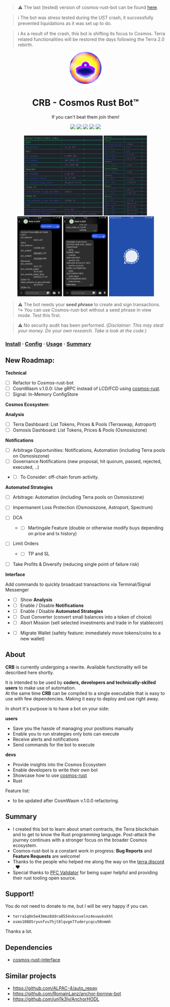 
> :warning: The last (tested) version of cosmos-rust-bot can be found [here](https://github.com/Philipp-Sc/cosmos-rust-bot/tree/d9499d182c6e627a5dedfab15f0ee0fdc698b994).

> :information_source: The bot was stress tested during the UST crash, it successfully prevented liquidations as it was set up to do.

> :information_source: As a result of the crash, this bot is shifting its focus to Cosmos. Terra related functionalities will be restored the days following the Terra 2.0 rebirth. 

<div align="center">
 
  <img src="https://github.com/Philipp-Sc/media/blob/main/cosmos-rust-bot/cosmos-rust-bot-icon.png" height="100">
  <h1>CRB - Cosmos Rust Bot™</h1> 
  <p>If you can't beat them join them!</p> 
    <img src="https://img.shields.io/github/languages/top/Philipp-Sc/cosmos-rust-bot"> 
    <img src="https://img.shields.io/github/repo-size/Philipp-Sc/cosmos-rust-bot"> 
    <img src="https://img.shields.io/github/commit-activity/m/Philipp-Sc/cosmos-rust-bot"> 
    <img src="https://img.shields.io/github/license/Philipp-Sc/cosmos-rust-bot">
    <img src="https://img.shields.io/twitter/follow/PSchlutermann?style=social"> 
  </div>
<br/>
<div align="center">
  <img src="https://github.com/Philipp-Sc/media/raw/main/cosmos-rust-bot/cosmos-rust-bot-output/gallery/terminal_output_auto_stake.png" height="250">
  <img src="https://github.com/Philipp-Sc/media/raw/main/cosmos-rust-bot/cosmos-rust-bot-output/gallery/terminal_output_market.png" height="250">

  <img src="https://github.com/Philipp-Sc/media/raw/main/cosmos-rust-bot/cosmos-rust-signal-bot/gallery/signal_bot_auto_stake.png" height="250">
  <img src="https://github.com/Philipp-Sc/media/raw/main/cosmos-rust-bot/cosmos-rust-signal-bot/gallery/signal_bot_help.png" height="250">
  <img src="https://github.com/Philipp-Sc/media/raw/main/cosmos-rust-bot/cosmos-rust-signal-bot/gallery/signal_messenger.png" height="250">
</div>



> :warning: The bot needs your **seed phrase** to create and sign transactions.  
> :arrow_right_hook: You can use Cosmos-rust-bot without a seed phrase in view mode. Test this first.

> :warning: No security audit has been performed. (*Disclaimer: This may steal your money. Do your own research. Take a look at the code.*)

### [Install](#install) · [Config](#config) · [Usage](#usage) · [Summary](#summary)

## New Roadmap:

**Technical**
- [ ] Refactor to Cosmos-rust-bot 
- [ ] CosmWasm v.1.0.0: Use gRPC instead of LCD/FCD using [cosmos-rust](https://github.com/cosmos/cosmos-rust/).
- [ ] Signal: In-Memory ConfigStore  

**Cosmos Ecosystem**: 

**Analysis**
- [ ] Terra Dashboard: List Tokens, Prices & Pools (Terraswap, Astroport) 
- [ ] Osmosis Dashboard: List Tokens, Prices & Pools (Osmosiszone)

**Notifications**
- [ ] Arbitrage Opportunities: Notifications, Automation (including Terra pools on Osmosiszone)
- [ ] Governance Notifications (new proposal, hit quorum, passed, rejected, executed, ..) 
- - [ ] To Consider: off-chain forum activity.

**Automated Strategies**

- [ ] Arbitrage: Automation (including Terra pools on Osmosiszone)
- [ ] Impermanent Loss Protection (Osmosiszone, Astroport, Spectrum) 
- [ ] DCA
  - - [ ] Martingale Feature (double or otherwise modify buys depending on price and tx history)
- [ ] Limit Orders 
  - - [ ] TP and SL
- [ ] Take Profits & Diversify (reducing single point of failure risk)


**Interface**

Add commands to quickly broadcast transactions via Terminal/Signal Messenger
- - [ ] Show **Analysis**
- - [ ] Enable / Disable **Notifications**
- - [ ] Enable / Disable **Automated Strategies**
- - [ ] Dust Converter (convert small balances into a token of choice)
- - [ ] Abort Mission (sell selected investments and trade in for stablecoin)
- - [ ] Migrate Wallet (safety feature: immediately move tokens/coins to a new wallet)



## About

**CRB** is currently undergoing a rewrite. Available functionality will be described here shortly.

It is intended to be used by **coders, developers and technically-skilled users** to make use of automation.    
At the same time **CRB** can be compiled to a single executable that is easy to use with few dependencies. Making it
easy to deploy and use right away.

In short it's purpose is to have a bot on your side:

**users**
- Save you the hassle of managing your positions manually
- Enable you to run strategies only bots can execute
- Receive alerts and notifications
- Send commands for the bot to execute

**devs**
- Provide insights into the Cosmos Ecosystem
- Enable developers to write their own bot
- Showcase how to use [cosmos-rust](https://github.com/cosmos/cosmos-rust/)
- Rust

Feature list:

- to be updated after CosmWasm v.1.0.0 refactoring.
 
## Summary

- I created this bot to learn about smart contracts, the Terra blockchain and to get to know the Rust programming
  language. Post-attack the journey continues with a stronger focus on the broader Cosmos ecosystem.
- Cosmos-rust-bot is a constant work in progress: **Bug Reports** and **Feature Requests** are welcome!
- Thanks to the people who helped me along the way on the <a href="https://discord.com/invite/EuKCeGFb93">terra
  discord </a>. :heart:
- Special thanks to [PFC Validator](https://pfc-validator.github.io/) for being super helpful and providing their rust tooling open source.

## Support!

You do not need to donate to me, but I will be very happy if you can.

- `terra1q0n5e43mmz8ddra8554xkxsvelnz4evwukxkht`
- `osmo10885ryvnfvu7hjt8lqvge77uderycqcu50nmmh`

Thanks a lot.

## Dependencies

- [cosmos-rust-interface](https://github.com/Philipp-Sc/cosmos-rust-interface)

## Similar projects

- https://github.com/ALPAC-4/auto_repay
- https://github.com/RomainLanz/anchor-borrow-bot
- https://github.com/unl1k3ly/AnchorHODL
